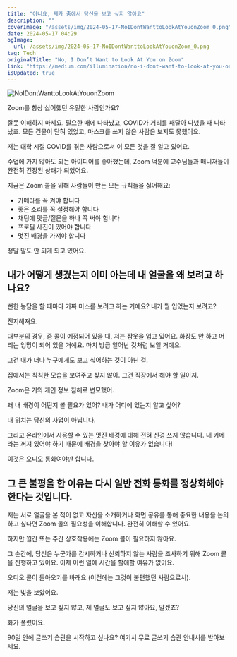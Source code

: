 ```yaml
---
title: "아니요, 제가 줌에서 당신을 보고 싶지 않아요"
description: ""
coverImage: "/assets/img/2024-05-17-NoIDontWanttoLookAtYouonZoom_0.png"
date: 2024-05-17 04:29
ogImage: 
  url: /assets/img/2024-05-17-NoIDontWanttoLookAtYouonZoom_0.png
tag: Tech
originalTitle: "No, I Don’t Want to Look At You on Zoom"
link: "https://medium.com/illumination/no-i-dont-want-to-look-at-you-on-zoom-e5e458b7aaed"
isUpdated: true
---
```





![NoIDontWanttoLookAtYouonZoom](/assets/img/2024-05-17-NoIDontWanttoLookAtYouonZoom_0.png)

Zoom를 항상 싫어했던 유일한 사람인가요?

잘못 이해하지 마세요. 필요한 때에 나타났고, COVID가 거리를 패달아 다녔을 때 나타났죠. 모든 건물이 닫혀 있었고, 마스크를 쓰지 않은 사람은 보지도 못했어요.

저는 대학 시절 COVID를 겪은 사람으로서 이 모든 것을 잘 알고 있어요.

<div class="content-ad"></div>

수업에 가지 않아도 되는 아이디어를 좋아했는데, Zoom 덕분에 교수님들과 매니저들이 완전히 긴장된 상태가 되었어요.

지금은 Zoom 콜을 위해 사람들이 만든 모든 규칙들을 싫어해요:

- 카메라를 꼭 켜야 합니다
- 좋은 소리를 꼭 설정해야 합니다
- 채팅에 댓글/질문을 하나 꼭 써야 합니다
- 프로필 사진이 있어야 합니다
- 멋진 배경을 가져야 합니다

정말 말도 안 되게 되고 있어요.

<div class="content-ad"></div>

## 내가 어떻게 생겼는지 이미 아는데 내 얼굴을 왜 보려고 하나요?

뻔한 농담을 할 때마다 가짜 미소를 보려고 하는 거예요? 내가 뭘 입었는지 보려고?

진지해져요.

대부분의 경우, 줌 콜이 예정되어 있을 때, 저는 잠옷을 입고 있어요. 화장도 안 하고 머리는 엉망이 되어 있을 거예요. 마치 방금 일어난 것처럼 보일 거예요.

<div class="content-ad"></div>

그건 내가 너나 누구에게도 보고 싶어하는 것이 아닌 걸.

집에서는 칙칙한 모습을 보여주고 싶지 않아. 그건 직장에서 해야 할 일이지.

Zoom은 거의 개인 정보 침해로 변모했어.

왜 내 배경이 어떤지 볼 필요가 있어? 내가 어디에 있는지 알고 싶어?

<div class="content-ad"></div>

내 위치는 당신의 사업이 아닙니다.

그리고 온라인에서 사용할 수 있는 멋진 배경에 대해 전혀 신경 쓰지 않습니다. 내 카메라는 꺼져 있어야 하기 때문에 배경을 찾아야 할 이유가 없습니다!

이것은 오디오 통화여야만 합니다.

## 그 큰 불평을 한 이유는 다시 일반 전화 통화를 정상화해야 한다는 것입니다.

<div class="content-ad"></div>

저는 서로 얼굴을 본 적이 없고 자신을 소개하거나 화면 공유를 통해 중요한 내용을 논의하고 싶다면 Zoom 콜의 필요성을 이해합니다. 완전히 이해할 수 있어요.

하지만 월간 또는 주간 상호작용에는 Zoom 콜이 필요하지 않아요.

그 순간에, 당신은 누군가를 감시하거나 신뢰하지 않는 사람을 조사하기 위해 Zoom 콜을 진행하고 있어요. 이제 이런 일에 시간을 할애할 여유가 없어요.

오디오 콜이 돌아오기를 바래요 (이전에는 그것이 불편했던 사람으로서).

<div class="content-ad"></div>

저는 빛을 보았어요.

당신의 얼굴을 보고 싶지 않고, 제 얼굴도 보고 싶지 않아요, 알겠죠?

화가 풀렸어요.

90일 안에 글쓰기 습관을 시작하고 싶나요? 여기서 무료 글쓰기 습관 안내서를 받아보세요.
